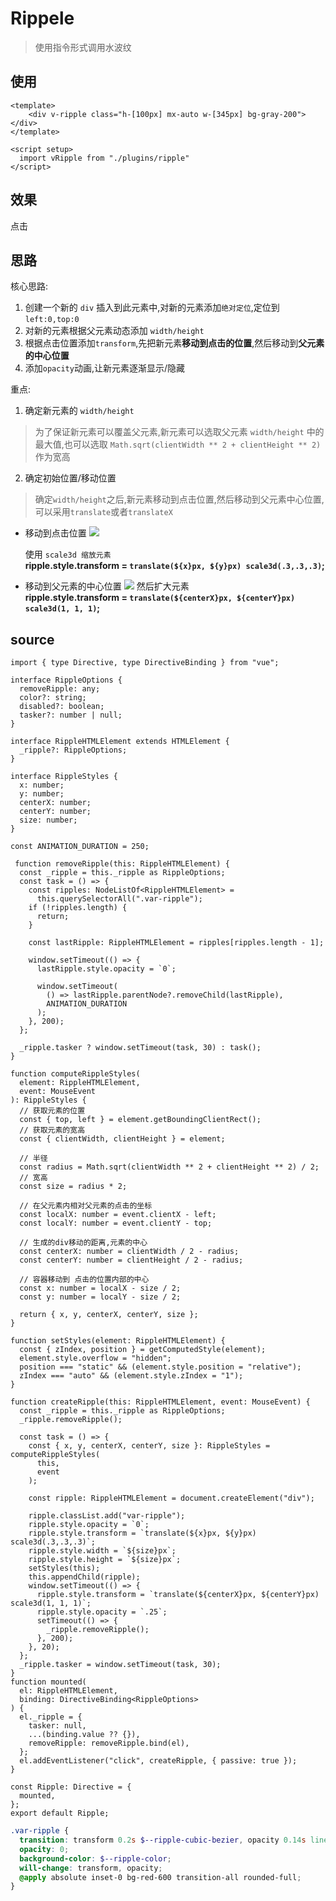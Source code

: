 # Rippele
> 使用指令形式调用水波纹

## 使用
```vue
<template>
    <div v-ripple class="h-[100px] mx-auto w-[345px] bg-gray-200"></div>
</template>

<script setup>
  import vRipple from "./plugins/ripple"
</script>
```
## 效果
<ClientOnly>

  <div v-ripple class="h-[100px] mx-auto w-[345px] bg-gray-200 text-2xl flex justify-center items-center text-blue-400 cursor-pointer">点击</div>

  <script setup>
    import vRipple from "../../../src/plugins/ripple.ts"
  </script>

  <style lang="scss">
    .var-ripple {
      transition: transform 0.2s cubic-bezier(0.68, 0.01, 0.62, 0.6), opacity 0.14s linear;
      opacity: 0;
      will-change: transform, opacity;
      @apply absolute inset-0 bg-red-600 transition-all rounded-full;
    } 
   </style> 
</ClientOnly>

## 思路
核心思路:
1. 创建一个新的 `div` 插入到此元素中,对新的元素添加`绝对定位`,定位到`left:0,top:0`
2. 对新的元素根据父元素动态添加 `width/height`
3. 根据点击位置添加`transform`,先把新元素**移动到点击的位置**,然后移动到**父元素的中心位置**
4. 添加`opacity`动画,让新元素逐渐显示/隐藏

重点:
1. 确定新元素的 `width/height` 
     
> 为了保证新元素可以覆盖父元素,新元素可以选取父元素 `width/height` 中的最大值,也可以选取 `Math.sqrt(clientWidth ** 2 + clientHeight ** 2)`作为宽高
2. 确定初始位置/移动位置  
  >  确定`width/height`之后,新元素移动到点击位置,然后移动到父元素中心位置,可以采用`translate`或者`translateX`
  - 移动到点击位置
    <img src="img/rippleMoveCenter.png" />

    使用 `scale3d 缩放元素`  
    **ripple.style.transform = `translate(${x}px, ${y}px) scale3d(.3,.3,.3)`;**
  - 移动到父元素的中心位置
     <img src="img/rippleMoveCenter2.png" />
     然后扩大元素  
     **ripple.style.transform = `translate(${centerX}px, ${centerY}px) scale3d(1, 1, 1)`;**

## source
```ts:line-numbers
import { type Directive, type DirectiveBinding } from "vue";

interface RippleOptions {
  removeRipple: any;
  color?: string;
  disabled?: boolean;
  tasker?: number | null;
}

interface RippleHTMLElement extends HTMLElement {
  _ripple?: RippleOptions;
}

interface RippleStyles {
  x: number;
  y: number;
  centerX: number;
  centerY: number;
  size: number;
}

const ANIMATION_DURATION = 250;

 function removeRipple(this: RippleHTMLElement) {
  const _ripple = this._ripple as RippleOptions;
  const task = () => {
    const ripples: NodeListOf<RippleHTMLElement> =
      this.querySelectorAll(".var-ripple");
    if (!ripples.length) {
      return;
    }

    const lastRipple: RippleHTMLElement = ripples[ripples.length - 1];

    window.setTimeout(() => {
      lastRipple.style.opacity = `0`;

      window.setTimeout(
        () => lastRipple.parentNode?.removeChild(lastRipple),
        ANIMATION_DURATION
      );
    }, 200);
  };

  _ripple.tasker ? window.setTimeout(task, 30) : task();
}

function computeRippleStyles(
  element: RippleHTMLElement,
  event: MouseEvent
): RippleStyles {
  // 获取元素的位置
  const { top, left } = element.getBoundingClientRect();
  // 获取元素的宽高
  const { clientWidth, clientHeight } = element;

  // 半径
  const radius = Math.sqrt(clientWidth ** 2 + clientHeight ** 2) / 2;
  // 宽高
  const size = radius * 2;

  // 在父元素内相对父元素的点击的坐标
  const localX: number = event.clientX - left;
  const localY: number = event.clientY - top;

  // 生成的div移动的距离,元素的中心
  const centerX: number = clientWidth / 2 - radius;
  const centerY: number = clientHeight / 2 - radius;

  // 容器移动到 点击的位置内部的中心
  const x: number = localX - size / 2;
  const y: number = localY - size / 2;

  return { x, y, centerX, centerY, size };
}

function setStyles(element: RippleHTMLElement) {
  const { zIndex, position } = getComputedStyle(element);
  element.style.overflow = "hidden";
  position === "static" && (element.style.position = "relative");
  zIndex === "auto" && (element.style.zIndex = "1");
}

function createRipple(this: RippleHTMLElement, event: MouseEvent) {
  const _ripple = this._ripple as RippleOptions;
  _ripple.removeRipple();

  const task = () => {
    const { x, y, centerX, centerY, size }: RippleStyles = computeRippleStyles(
      this,
      event
    );

    const ripple: RippleHTMLElement = document.createElement("div");

    ripple.classList.add("var-ripple");
    ripple.style.opacity = `0`;
    ripple.style.transform = `translate(${x}px, ${y}px) scale3d(.3,.3,.3)`;
    ripple.style.width = `${size}px`;
    ripple.style.height = `${size}px`;
    setStyles(this);
    this.appendChild(ripple);
    window.setTimeout(() => {
      ripple.style.transform = `translate(${centerX}px, ${centerY}px) scale3d(1, 1, 1)`;
      ripple.style.opacity = `.25`;
      setTimeout(() => {
        _ripple.removeRipple();
      }, 200);
    }, 20);
  };
  _ripple.tasker = window.setTimeout(task, 30);
}
function mounted(
  el: RippleHTMLElement,
  binding: DirectiveBinding<RippleOptions>
) {
  el._ripple = {
    tasker: null,
    ...(binding.value ?? {}),
    removeRipple: removeRipple.bind(el),
  };
  el.addEventListener("click", createRipple, { passive: true });
}

const Ripple: Directive = {
  mounted,
};
export default Ripple;
```
```scss
.var-ripple {
  transition: transform 0.2s $--ripple-cubic-bezier, opacity 0.14s linear;
  opacity: 0;
  background-color: $--ripple-color;
  will-change: transform, opacity;
  @apply absolute inset-0 bg-red-600 transition-all rounded-full;
}
```